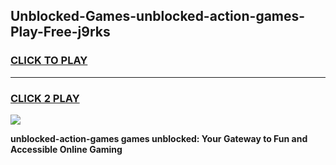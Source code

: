 
## Unblocked-Games-unblocked-action-games-Play-Free-j9rks
<h3>
<a href="https://premium76.site?title=unblocked-action-games&ref=20M">CLICK TO PLAY</a></h3>
<hr>

<h3>
<a href="https://premium76.site?title=unblocked-action-games&ref=20M">CLICK 2 PLAY</a>
  
</h3>

<a href="https://premium76.site?title=unblocked-action-games&ref=19M"><img src="https://clearcache.store/games.png"></a>


**unblocked-action-games games unblocked: Your Gateway to Fun and Accessible Online Gaming**
